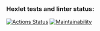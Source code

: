 ### Hexlet tests and linter status:
[![Actions Status](https://github.com/MashaYanson/frontend-project-44/workflows/hexlet-check/badge.svg)](https://github.com/MashaYanson/frontend-project-44/actions)
[![Maintainability](https://api.codeclimate.com/v1/badges/0f15bc153c1ff43b587f/maintainability)](https://codeclimate.com/github/MashaYanson/frontend-project-44/maintainability)